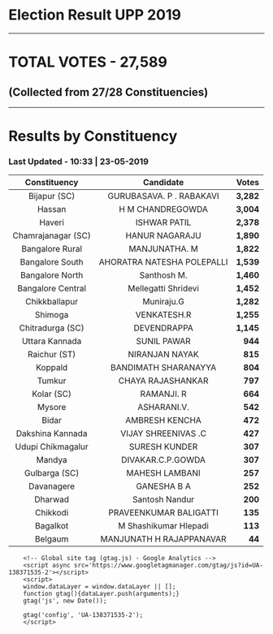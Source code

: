 # Election Result UPP 2019

---
# TOTAL VOTES - 27,589 
## (Collected from 27/28 Constituencies) 


---
# Results by Constituency 

### Last Updated - 10:33 | 23-05-2019 


|   Constituency   |        Candidate         |  Votes  |
|:----------------:|:------------------------:|--------:|
|   Bijapur (SC)   | GURUBASAVA. P . RABAKAVI |**3,282**|
|      Hassan      |     H M CHANDREGOWDA     |**3,004**|
|      Haveri      |       ISHWAR PATIL       |**2,378**|
|Chamrajanagar (SC)|      HANUR NAGARAJU      |**1,890**|
| Bangalore Rural  |      MANJUNATHA. M       |**1,822**|
| Bangalore South  |AHORATRA NATESHA POLEPALLI|**1,539**|
| Bangalore North  |       Santhosh M.        |**1,460**|
|Bangalore Central |   Mellegatti Shridevi    |**1,452**|
|  Chikkballapur   |        Muniraju.G        |**1,282**|
|     Shimoga      |       VENKATESH.R        |**1,255**|
| Chitradurga (SC) |       DEVENDRAPPA        |**1,145**|
|  Uttara Kannada  |       SUNIL PAWAR        |  **944**|
|   Raichur (ST)   |      NIRANJAN NAYAK      |  **815**|
|     Koppald      |   BANDIMATH SHARANAYYA   |  **804**|
|      Tumkur      |    CHAYA RAJASHANKAR     |  **797**|
|    Kolar (SC)    |        RAMANJI. R        |  **664**|
|      Mysore      |       ASHARANI.V.        |  **542**|
|      Bidar       |      AMBRESH KENCHA      |  **472**|
| Dakshina Kannada |   VIJAY SHREENIVAS .C    |  **427**|
|Udupi Chikmagalur |      SURESH KUNDER       |  **307**|
|      Mandya      |    DIVAKAR.C.P.GOWDA     |  **307**|
|  Gulbarga (SC)   |      MAHESH LAMBANI      |  **257**|
|    Davanagere    |       GANESHA B A        |  **252**|
|     Dharwad      |      Santosh Nandur      |  **200**|
|     Chikkodi     |  PRAVEENKUMAR BALIGATTI  |  **135**|
|     Bagalkot     |  M Shashikumar Hlepadi   |  **113**|
|     Belgaum      | MANJUNATH H RAJAPPANAVAR |   **44**|



        <!-- Global site tag (gtag.js) - Google Analytics -->
        <script async src='https://www.googletagmanager.com/gtag/js?id=UA-138371535-2'></script>
        <script>
        window.dataLayer = window.dataLayer || [];
        function gtag(){dataLayer.push(arguments);}
        gtag('js', new Date());

        gtag('config', 'UA-138371535-2');
        </script>
        